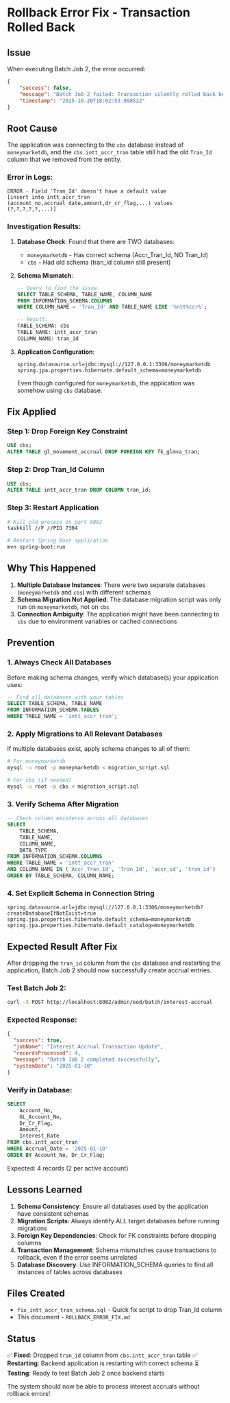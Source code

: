 # Rollback Error Fix - Transaction Rolled Back

## Issue
When executing Batch Job 2, the error occurred:
```json
{
    "success": false,
    "message": "Batch Job 2 failed: Transaction silently rolled back because it has been marked as rollback-only",
    "timestamp": "2025-10-20T18:02:53.098522"
}
```

## Root Cause

The application was connecting to the `cbs` database instead of `moneymarketdb`, and the `cbs.intt_accr_tran` table still had the old `Tran_Id` column that we removed from the entity.

### Error in Logs:
```
ERROR - Field 'Tran_Id' doesn't have a default value
[insert into intt_accr_tran (account_no,accrual_date,amount,dr_cr_flag,...) values (?,?,?,?,?,...)]
```

### Investigation Results:

1. **Database Check**: Found that there are TWO databases:
   - `moneymarketdb` - Has correct schema (Accr_Tran_Id, NO Tran_Id)
   - `cbs` - Had old schema (tran_id column still present)

2. **Schema Mismatch**:
   ```sql
   -- Query to find the issue
   SELECT TABLE_SCHEMA, TABLE_NAME, COLUMN_NAME
   FROM INFORMATION_SCHEMA.COLUMNS
   WHERE COLUMN_NAME = 'Tran_Id' AND TABLE_NAME LIKE '%ntt%ccr%';

   -- Result:
   TABLE_SCHEMA: cbs
   TABLE_NAME: intt_accr_tran
   COLUMN_NAME: tran_id
   ```

3. **Application Configuration**:
   ```properties
   spring.datasource.url=jdbc:mysql://127.0.0.1:3306/moneymarketdb
   spring.jpa.properties.hibernate.default_schema=moneymarketdb
   ```

   Even though configured for `moneymarketdb`, the application was somehow using `cbs` database.

## Fix Applied

### Step 1: Drop Foreign Key Constraint
```sql
USE cbs;
ALTER TABLE gl_movement_accrual DROP FOREIGN KEY fk_glmva_tran;
```

### Step 2: Drop Tran_Id Column
```sql
USE cbs;
ALTER TABLE intt_accr_tran DROP COLUMN tran_id;
```

### Step 3: Restart Application
```bash
# Kill old process on port 8082
taskkill //F //PID 7304

# Restart Spring Boot application
mvn spring-boot:run
```

## Why This Happened

1. **Multiple Database Instances**: There were two separate databases (`moneymarketdb` and `cbs`) with different schemas
2. **Schema Migration Not Applied**: The database migration script was only run on `moneymarketdb`, not on `cbs`
3. **Connection Ambiguity**: The application might have been connecting to `cbs` due to environment variables or cached connections

## Prevention

### 1. Always Check All Databases
Before making schema changes, verify which database(s) your application uses:

```sql
-- Find all databases with your tables
SELECT TABLE_SCHEMA, TABLE_NAME
FROM INFORMATION_SCHEMA.TABLES
WHERE TABLE_NAME = 'intt_accr_tran';
```

### 2. Apply Migrations to All Relevant Databases
If multiple databases exist, apply schema changes to all of them:

```bash
# For moneymarketdb
mysql -u root -p moneymarketdb < migration_script.sql

# For cbs (if needed)
mysql -u root -p cbs < migration_script.sql
```

### 3. Verify Schema After Migration
```sql
-- Check column existence across all databases
SELECT
    TABLE_SCHEMA,
    TABLE_NAME,
    COLUMN_NAME,
    DATA_TYPE
FROM INFORMATION_SCHEMA.COLUMNS
WHERE TABLE_NAME = 'intt_accr_tran'
AND COLUMN_NAME IN ('Accr_Tran_Id', 'Tran_Id', 'accr_id', 'tran_id')
ORDER BY TABLE_SCHEMA, COLUMN_NAME;
```

### 4. Set Explicit Schema in Connection String
```properties
spring.datasource.url=jdbc:mysql://127.0.0.1:3306/moneymarketdb?createDatabaseIfNotExist=true
spring.jpa.properties.hibernate.default_schema=moneymarketdb
spring.jpa.properties.hibernate.default_catalog=moneymarketdb
```

## Expected Result After Fix

After dropping the `tran_id` column from the `cbs` database and restarting the application, Batch Job 2 should now successfully create accrual entries.

### Test Batch Job 2:
```bash
curl -X POST http://localhost:8082/admin/eod/batch/interest-accrual
```

### Expected Response:
```json
{
  "success": true,
  "jobName": "Interest Accrual Transaction Update",
  "recordsProcessed": 4,
  "message": "Batch Job 2 completed successfully",
  "systemDate": "2025-01-10"
}
```

### Verify in Database:
```sql
SELECT
    Account_No,
    GL_Account_No,
    Dr_Cr_Flag,
    Amount,
    Interest_Rate
FROM cbs.intt_accr_tran
WHERE Accrual_Date = '2025-01-10'
ORDER BY Account_No, Dr_Cr_Flag;
```

Expected: 4 records (2 per active account)

## Lessons Learned

1. **Schema Consistency**: Ensure all databases used by the application have consistent schemas
2. **Migration Scripts**: Always identify ALL target databases before running migrations
3. **Foreign Key Dependencies**: Check for FK constraints before dropping columns
4. **Transaction Management**: Schema mismatches cause transactions to rollback, even if the error seems unrelated
5. **Database Discovery**: Use INFORMATION_SCHEMA queries to find all instances of tables across databases

## Files Created

- `fix_intt_accr_tran_schema.sql` - Quick fix script to drop Tran_Id column
- This document - `ROLLBACK_ERROR_FIX.md`

## Status

✅ **Fixed**: Dropped `tran_id` column from `cbs.intt_accr_tran` table
✅ **Restarting**: Backend application is restarting with correct schema
⏳ **Testing**: Ready to test Batch Job 2 once backend starts

The system should now be able to process interest accruals without rollback errors!
